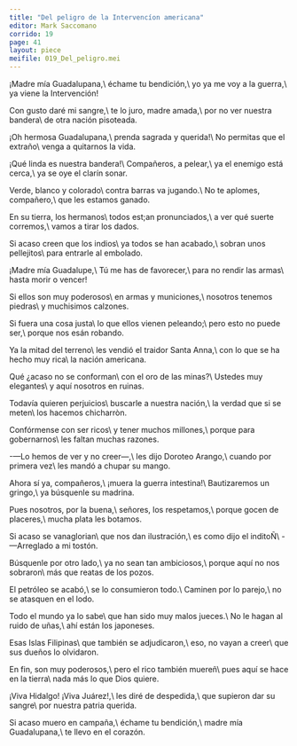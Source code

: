 ```yaml
---
title: "Del peligro de la Intervencíon americana"
editor: Mark Saccomano
corrido: 19
page: 41
layout: piece
meifile: 019_Del_peligro.mei
---
```

¡Madre mía Guadalupana,\\
échame tu bendición,\\
yo ya me voy a la guerra,\\
ya viene la Intervención!

Con gusto daré mi sangre,\\
te lo juro, madre amada,\\
por no ver nuestra bandera\\
de otra nación pisoteada.

¡Oh hermosa Guadalupana,\\
prenda sagrada y querida!\\
No permitas que el extraño\\
venga a quitarnos la vida.

¡Qué linda es nuestra bandera!\\
Compañeros, a pelear,\\
ya el enemigo está cerca,\\
ya se oye el clarín sonar.

Verde, blanco y colorado\\
contra barras va jugando.\\
No te aplomes, compañero,\\
que les estamos ganado.

En su tierra, los hermanos\\
todos est;an pronunciados,\\
a ver qué suerte corremos,\\
vamos a tirar los dados.

Si acaso creen que los indios\\
ya todos se han acabado,\\
sobran unos pellejitos\\
para entrarle al embolado.

¡Madre mía Guadalupe,\\
Tú me has de favorecer,\\
para no rendir las armas\\
hasta morir o vencer!

Si ellos son muy poderosos\\
en armas y municiones,\\
nosotros tenemos piedras\\
y muchisimos calzones.

Si fuera una cosa justa\\
lo que ellos vienen peleando;\\
pero esto no puede ser,\\
porque nos esán robando.

Ya la mitad del terreno\\
les vendió el traidor Santa Anna,\\
con lo que se ha hecho muy rica\\
la nación americana.

Qué ¿acaso no se conforman\\
con el oro de las minas?\\
Ustedes muy elegantes\\
y aquí nosotros en ruinas.

Todavía quieren perjuicios\\
buscarle a nuestra nación,\\
la verdad que si se meten\\
los hacemos chicharròn.

Confórmense con ser ricos\\
y tener muchos millones,\\
porque para gobernarnos\\
les faltan muchas razones.

-—Lo hemos de ver y no creer—,\\
les dijo Doroteo Arango,\\
cuando por primera vez\\
les mandó a chupar su mango.

Ahora sí ya, compañeros,\\
¡muera la guerra intestina!\\
Bautizaremos un gringo,\\
ya búsquenle su madrina.

Pues nosotros, por la buena,\\
señores, los respetamos,\\
porque gocen de placeres,\\
mucha plata les botamos.

Si acaso se vanaglorian\\
que nos dan ilustración,\\
es como dijo el inditoÑ\\
-—Arreglado a mi tostón.

Búsquenle por otro lado,\\
ya no sean tan ambiciosos,\\
porque aquí no nos sobraron\\
más que reatas de los pozos.

El petróleo se acabó,\\
se lo consumieron todo.\\
Caminen por lo parejo,\\
no se atasquen en el lodo.

Todo el mundo ya lo sabe\\
que han sido muy malos jueces.\\
No le hagan al ruido de uñas,\\
ahí están los japoneses.

Esas Islas Filipinas\\
que también se adjudicaron,\\
eso, no vayan a creer\\
que sus dueños lo olvidaron.

En fin, son muy poderosos,\\
pero el rico también muereñ\\
pues aquí se hace en la tierra\\
nada más lo que Dios quiere.

¡Viva Hidalgo! ¡Viva Juárez!,\\
les diré de despedida,\\
que supieron dar su sangre\\
por nuestra patria querida.

Si acaso muero en campaña,\\
échame tu bendición,\\
madre mía Guadalupana,\\
te llevo en el corazón.
